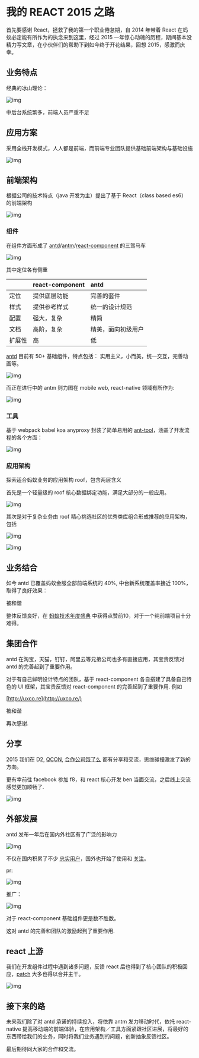 # 我的 REACT 2015 之路

首先要感谢 React，拯救了我的第一个职业倦怠期，自 2014 年带着 React 在蚂蚁必定能有所作为的执念来到这里，经过 2015 一年惊心动魄的历程，期间基本没精力写文章，在小伙伴们的帮助下到如今终于开花结果，回想 2015，感激而庆幸。



## 业务特点

经典的冰山理论：

![img](https://img.alicdn.com/tps/TB1waVoJVXXXXaBXFXXXXXXXXXX-1678-1218.jpg)

中后台系统繁多，前端人员严重不足

## 应用方案

采用全栈开发模式，人人都是前端，而前端专业团队提供基础前端架构与基础设施

![img](https://img.alicdn.com/tps/TB1BLFaJVXXXXX0XFXXXXXXXXXX-854-942.png)

## 前端架构

根据公司的技术特点（java 开发为主）提出了基于 React（class based es6） 的前端架构

![img](https://img.alicdn.com/tps/TB1EPZ.JFXXXXacaXXXXXXXXXXX-1100-1098.png)

### 组件

在组件方面形成了 [antd](http://ant.design/)/[antm](https://blog.yiminghe.me/2016/05/13/react-at-2015/被和谐)/[react-component](http://github.com/react-component) 的三驾马车

![img](https://img.alicdn.com/tps/TB1Ff.7JFXXXXbdaXXXXXXXXXXX-1886-1396.png)

其中定位各有侧重

|        | react-component | antd               |
| :----- | :-------------- | :----------------- |
| 定位   | 提供底层功能    | 完善的套件         |
| 样式   | 提供参考样式    | 统一的设计规范     |
| 配置   | 强大，复杂      | 精简               |
| 文档   | 高阶，复杂      | 精美，面向初级用户 |
| 扩展性 | 高              | 低                 |

[antd](http://ant.design/) 目前有 50+ 基础组件，特点包括： 实用主义，小而美，统一交互，完善动画等。

![img](https://img.alicdn.com/tps/TB1bFRuJVXXXXcdXpXXXXXXXXXX-1602-1058.png)

而正在进行中的 antm 则力图在 mobile web, react-native 领域有所作为:

![img](https://img.alicdn.com/tps/TB19CA9JFXXXXaQaXXXXXXXXXXX-1526-1406.png)

### 工具

基于 webpack babel koa anyproxy 封装了简单易用的 [ant-tool](http://github.com/ant-tool)，涵盖了开发流程的各个方面：

![img](https://img.alicdn.com/tps/TB1vctcJVXXXXbjXVXXXXXXXXXX-1238-612.png)

### 应用架构

探索适合蚂蚁业务的应用架构 roof，包含两层含义

首先是一个轻量级的 roof 核心数据绑定功能，满足大部分的一般应用。

![img](https://img.alicdn.com/tps/TB1UrVjJVXXXXXsXVXXXXXXXXXX-1212-830.png)

其次是对于复杂业务由 roof 精心挑选社区的优秀类库组合形成推荐的应用架构，包括

![img](https://img.alicdn.com/tps/TB1z28sJVXXXXbHXpXXXXXXXXXX-1922-736.png)

![img](https://img.alicdn.com/tps/TB18iBIJVXXXXXeXXXXXXXXXXXX-1774-938.png)

## 业务结合

如今 antd 已覆盖蚂蚁金服全部前端系统的 40%, 中台新系统覆盖率接近 100%，取得了良好效果：

被和谐

整体反馈良好，在 [蚂蚁技术年度盛典](https://blog.yiminghe.me/2016/05/13/react-at-2015/被和谐) 中获得点赞前10，对于一个纯前端项目十分难得。

## 集团合作

antd 在淘宝，天猫，钉钉，阿里云等兄弟公司也多有直接应用，其宝贵反馈对 antd 的完善起到了重要作用。

对于有自己鲜明设计特点的团队，基于 react-component 各自搭建了具备自己特色的 UI 框架，其宝贵反馈对 react-component 的完善起到了重要作用. 例如

[http://uxco.re](http://uxco.re/)

被和谐

再次感谢.

## 分享

2015 我们在 D2, [QCON](https://speakerdeck.com/yiminghe/antd-at-qcon2016), [合作公司饿了么](https://blog.yiminghe.me/2016/05/13/react-at-2015/speakerdeck.com/yiminghe/react-based-architecture) 都有分享和交流，思维碰撞激发了新的方向。

更有幸前往 facebook 参加 f8，和 react 核心开发 ben 当面交流，之后线上交流感觉更加顺畅了.

![img](https://img.alicdn.com/tps/TB1j4pCJVXXXXcOXXXXXXXXXXXX-600-400.jpg)

## 外部发展

antd 发布一年后在国内外社区有了广泛的影响力

![img](https://img.alicdn.com/tps/TB1c.E8JFXXXXbaaXXXXXXXXXXX-1770-1002.png)

不仅在国内积累了不少 [忠实用户](https://github.com/ant-design/ant-design/issues/477)，国外也开始了使用和 [关注](http://waywardmonkeys.org/2016/03/14/finding-a-user-interface-library/)。

pr:

![img](https://img.alicdn.com/tps/TB1wh4XJVXXXXcpXVXXXXXXXXXX-1398-978.png)

推广：

![img](https://img.alicdn.com/tps/TB1kcXyJVXXXXXPXpXXXXXXXXXX-1584-436.png)

对于 react-component 基础组件更是数不胜数。

这对 antd 的完善和团队的激励起到了重要作用.

## react 上游

我们在开发组件过程中遇到诸多问题，反馈 react 后也得到了核心团队的积极回应，[patch](https://github.com/facebook/react/pulls?utf8=&q=yiminghe) 大多也得以合并主干。

![img](https://img.alicdn.com/tps/TB1I6BbJVXXXXbjXVXXXXXXXXXX-1024-418.png)

## 接下来的路

未来我们除了对 antd 承诺的持续投入，将依靠 antm 发力移动时代，依托 react-native 提高移动端的前端体验，在应用架构／工具方面紧跟社区进展，将最好的东西带给我们的业务，同时将我们业务遇到的问题，创新抽象反馈社区。

最后期待同大家的合作和交流。
